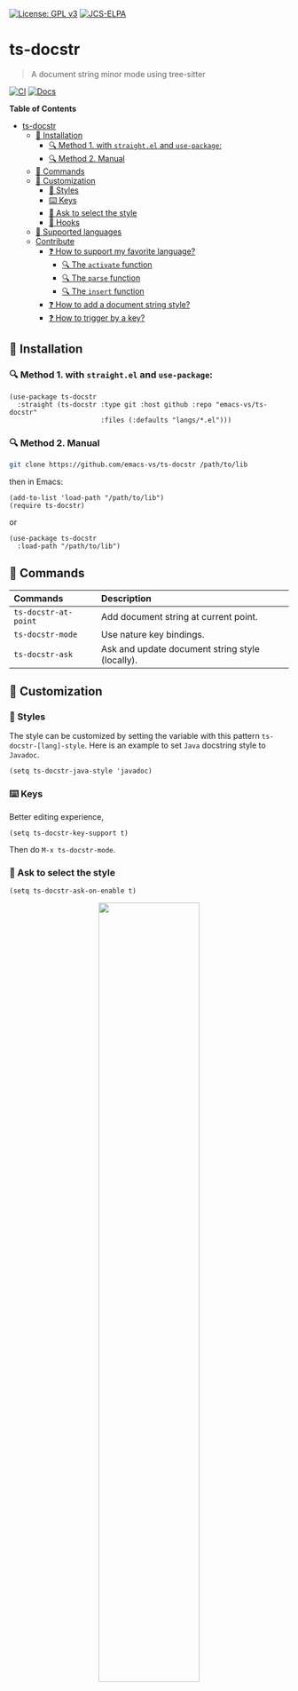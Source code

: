 [![License: GPL v3](https://img.shields.io/badge/License-GPL%20v3-blue.svg)](https://www.gnu.org/licenses/gpl-3.0)
[![JCS-ELPA](https://raw.githubusercontent.com/jcs-emacs/badges/master/elpa/v/ts-docstr.svg)](https://jcs-emacs.github.io/jcs-elpa/#/ts-docstr)

# ts-docstr
> A document string minor mode using tree-sitter

[![CI](https://github.com/emacs-vs/ts-docstr/actions/workflows/test.yml/badge.svg)](https://github.com/emacs-vs/ts-docstr/actions/workflows/test.yml)
[![Docs](https://github.com/emacs-vs/ts-docstr/actions/workflows/docs.yml/badge.svg)](https://github.com/emacs-vs/ts-docstr/actions/workflows/docs.yml)

<!-- markdown-toc start - Don't edit this section. Run M-x markdown-toc-refresh-toc -->
**Table of Contents**

- [ts-docstr](#ts-docstr)
    - [💾 Installation](#💾-installation)
        - [🔍 Method 1. with `straight.el` and `use-package`:](#🔍-method-1-with-straightel-and-use-package)
        - [🔍 Method 2. Manual](#🔍-method-2-manual)
    - [📇 Commands](#📇-commands)
    - [🔧 Customization](#🔧-customization)
        - [🎨 Styles](#🎨-styles)
        - [⌨️ Keys](#️-keys)
        - [💬 Ask to select the style](#💬-ask-to-select-the-style)
        - [🎣 Hooks](#🎣-hooks)
    - [🔨 Supported languages](#🔨-supported-languages)
    - [Contribute](#contribute)
        - [❓ How to support my favorite language?](#❓-how-to-support-my-favorite-language)
            - [🔍 The `activate` function](#🔍-the-activate-function)
            - [🔍 The `parse` function](#🔍-the-parse-function)
            - [🔍 The `insert` function](#🔍-the-insert-function)
        - [❓ How to add a document string style?](#❓-how-to-add-a-document-string-style)
        - [❓ How to trigger by a key?](#❓-how-to-trigger-by-a-key)

<!-- markdown-toc end -->

## 💾 Installation

### 🔍 Method 1. with `straight.el` and `use-package`:

```elisp
(use-package ts-docstr 
  :straight (ts-docstr :type git :host github :repo "emacs-vs/ts-docstr"
                       :files (:defaults "langs/*.el")))
```

### 🔍 Method 2. Manual

```sh
git clone https://github.com/emacs-vs/ts-docstr /path/to/lib
```

then in Emacs:

```elisp
(add-to-list 'load-path "/path/to/lib")
(require ts-docstr)
```

or

```elisp
(use-package ts-docstr
  :load-path "/path/to/lib")
```

## 📇 Commands

| Commands             | Description                                     |
|:---------------------|:------------------------------------------------|
| `ts-docstr-at-point` | Add document string at current point.           |
| `ts-docstr-mode`     | Use nature key bindings.                        |
| `ts-docstr-ask`      | Ask and update document string style (locally). |

## 🔧 Customization

### 🎨 Styles

The style can be customized by setting the variable with this pattern
`ts-docstr-[lang]-style`. Here is an example to set `Java` docstring style
to `Javadoc`.

```elisp
(setq ts-docstr-java-style 'javadoc)
```

### ⌨️ Keys

Better editing experience,

```elisp
(setq ts-docstr-key-support t)
```

Then do `M-x ts-docstr-mode`.

### 💬 Ask to select the style

```elisp
(setq ts-docstr-ask-on-enable t)
```

<p align="center">
  <img src="./etc/ask.png" width="60%"/>
</p>

### 🎣 Hooks

Hook patterns are:

* `ts-docstr-[module]-before-[activate/parse/insert]-hook`
* `ts-docstr-[module]-after-[activate/parse/insert]-hook`

For example,

* `ts-docstr-c++-before-activate-hook`

or just a general one, (without the language name)

* `ts-docstr-before-activate-hook`

## 🔨 Supported languages
> ⚠️ Please sort these two lists alphabetically!

These languages are fairly complete:

* C / C++ / C#
* Go
* Java / JavaScript
* Lua
* PHP / Python
* Ruby / Rust
* Scala
* Swift
* TypeScript

These languages are in development:

* Elixir
* Haskell
* Shellscript

# 🛠️ Contribute

[![PRs Welcome](https://img.shields.io/badge/PRs-welcome-brightgreen.svg)](http://makeapullrequest.com)
[![Elisp styleguide](https://img.shields.io/badge/elisp-style%20guide-purple)](https://github.com/bbatsov/emacs-lisp-style-guide)
[![Donate on paypal](https://img.shields.io/badge/paypal-donate-1?logo=paypal&color=blue)](https://www.paypal.me/jcs090218)
[![Become a patron](https://img.shields.io/badge/patreon-become%20a%20patron-orange.svg?logo=patreon)](https://www.patreon.com/jcs090218)

If you would like to contribute to this project, you may either clone and make
pull requests to this repository. Or you can clone the project and establish
your own branch of this tool. Any methods are welcome!

### 🔬 Development

To run the test locally, you will need the following tools:

- [Eask](https://emacs-eask.github.io/)
- [Make](https://www.gnu.org/software/make/) (optional)

Install all dependencies and development dependencies:

```sh
$ eask install-deps --dev
```

To test the package's installation:

```sh
$ eask package
$ eask install
```

To test compilation:

```sh
$ eask compile
```

**🪧 The following steps are optional, but we recommend you follow these lint results!**

The built-in `checkdoc` linter:

```sh
$ eask lint checkdoc
```

The standard `package` linter:

```sh
$ eask lint package
```

*📝 P.S. For more information, find the Eask manual at https://emacs-eask.github.io/.*

## ⚜️ License

This program is free software; you can redistribute it and/or modify
it under the terms of the GNU General Public License as published by
the Free Software Foundation, either version 3 of the License, or
(at your option) any later version.

This program is distributed in the hope that it will be useful,
but WITHOUT ANY WARRANTY; without even the implied warranty of
MERCHANTABILITY or FITNESS FOR A PARTICULAR PURPOSE.  See the
GNU General Public License for more details.

You should have received a copy of the GNU General Public License
along with this program.  If not, see <https://www.gnu.org/licenses/>.

See [`LICENSE`](./LICENSE.txt) for details.

### ❓ How to support my favorite language?

> ⚠ Before you start, make sure [tree-sitter-langs](https://github.com/emacs-tree-sitter/tree-sitter-langs)
> supports the language you want to add!

> ⚠ The best way to learn how the entire process works is to look into other
> files in the `/langs` folder from the project root. Find a similar language
> and see through code, all languages' implementation are very similar to one
> another.

All parsers are defined in the `/langs` folder from the project root. The file
is named with the prefix `ts-docstr-` followed by the `language name`. For
example, if you want to create a parser for the `C` programming languge; the
file should be named `ts-docstr-c.el`.

The parser file is consist in three part:

* ts-docstr-[lang]-activate `()`
* ts-docstr-[lang]-parse `(node)`
* ts-docstr-[lang]-insert `(node data)`

#### 🔍 The `activate` function

The `activate` function is used to search for a node and confirm weather it
should insert a document string. This function will eventually return a captured
node, or return `nil` if we shouldn't insert a document string here.

Here is the simplified version of `Java` activate function:

```elisp
;;;###autoload
(defun ts-docstr-java-activate ()
  "..."
  ;; Narrow region to next line, this defines the valid region to insert a
  ;; document string.
  (ts-docstr-c-like-narrow-region
    ;; We grab a list of node from the narrowed region, here we try to capture
    ;; a `class' or `method' declaration. If this returns 2 or more nodes,
    ;; report an error since we don't expect these declarations happened on the
    ;; same line (region).
    (nth 0 (ts-docstr-grab-nodes-in-range '(class_declaration
                                            method_declaration)))))
```

Use `ts-docstr-activatable-p` function to check to see if you are able to insert
a document string at point, this function returns a node.

```elisp
(defun print-activate-node ()
  (interactive)  ; make interactive, so you could M-x
  (message "node: %s" (ts-docstr-activatable-p)))
```

Evaluate, then `M-x print-activate-node` to see if it return something or `nil`.

#### 🔍 The `parse` function

The `parse` function takes one argument `node` from the `activate` function.
In this stage, we collect all necessary data (`paramters`, `class`/`enum` name,
etc) and put into a property list.

Here is a simplest `parse` function for example:

```elisp
;;;###autoload
(defun ts-docstr-java-parse (node)
  "..."
  (if (equal (tsc-node-type node) 'method_declaration)
      ;; `types' and `variables' are lists. Each store typenames and variables
      ;; name. We simply parse the tree/node in this steps.
      (list :type types :variable variables
            :return (ts-docstr-java--parse-return params)  ; return `t' or `nil'
            :name (ts-docstr-java--get-name node))         ; return `function' name
    ;; For `class', we don't need to parse parameters.
    (list :name (ts-docstr-java--get-name node))))         ; return `class' name
```

#### 🔍 The `insert` function

The `insert` function takes two arguments `node` and `data` from previous
stages. We will need to define a config variable and function.

The config variable:

```elisp

(defcustom ts-docstr-java-style 'javadoc
  "..."
  :type '(choice (const :tag "No specify" nil)
                 (const :tag "Javadoc Style" javadoc)))
```

The config function:

```elisp
;; This is later called and exposed in the insertion function.
(defun ts-docstr-java-config ()
  "..."
  (cl-case ts-docstr-java-style  ; define the style by each style guide
    (javadoc (list :start "/**"  ; this plist is later used in insertion function
                   :prefix "* "
                   :end "*/"
                   :summary "{d}"
                   :param "@param {v} {d}"
                   :return "@return {d}"))
    (t ...)))
```

Lastly, you can create the `insert` function. In this stage you will write data
to the current file.

```elisp
(defun ts-docstr-java-insert (node data)
  "Insert document string upon NODE and DATA."
  (ts-docstr-inserting
    (ts-docstr-insert c-start "\n")                              ; /**
    (ts-docstr-insert c-prefix " " (plist-get data :name) "\n")  ;  * NAME
    (ts-docstr-insert c-end)))                                   ;  */
```

```java
/**
 * Example
 */
class Example {}
```

### ❓ How to add a document string style?

Find the language file in the `/langs` folder from the project root, if you
couldn't find it, see [❓ How to support my favorite language?](https://github.com/emacs-vs/ts-docstr#-how-to-support-my-favorite-language).

First look into the variable with the name similar to `ts-docstr-[lang]-style`.
See the following example,

```elisp
;; langs/ts-docstr-java.el
(defcustom ts-docstr-java-style 'javadoc
  "..."
  :type '(choice (const :tag "No specify" nil)
                 (const :tag "Javadoc Style" javadoc)))
```

See if the style is already supported. Continue reading if it does **NOT**, 
there are two parts you need to change in order to support your favorite style!

First, you need to add an option to the style variable so other people would
notice the changes.

```elisp
...
  :type '(choice (const :tag "No specify" nil)
                 (const :tag "New Doc Style" new-doc-style)
...
```

Then next (last) step is to do the implementation in the insertion function.
The implementation is isolated and complex depends on the style you targeted.
Here we show the core logic of the implementation, but we prefer to look right
into the code:

```elisp
...
(ts-docstr-with-style-case
  (new-doc-style  ; listen to new-doc-style
   (insert "My new docstring style! :)"))
...
```

### ❓ How to trigger by a key?

To insert document string with key is to use `ts-docstr-mode`. The entire key
related logic is placed in `ts-docstr-key.el` file from the project root. 
To implement one, you first need to design the method to insert the entire
document string (I called it triggeration function, or trigger). For example,
in `C#`, you can trigger the document string insertion function by hittting
the third slash in a line.

<p align="center">
  <img src="./etc/langs/csharp/csharp-vs-doc-demo.gif" width="60%"/>
</p>

Once you have an idea, write the function to do the action. Here is the example
for C# slash triggeration function.

> ⚠ Check before you do, may be the triggeration is already there, and make
> sure your design doesn't conflict with other keys!

```elisp
(defun ts-docstr-key-csharp-/ (&rest _)
  "..."
  (ts-docstr-key--with-env '(csharp-mode)         ; Make sure it doesn't pollute other file
    (when (and (ts-docstr--line-is "///")         ; Make sure the line consist of ///
               (ts-docstr--looking-back "///" 3)  ; Make sure cursor is at the end of ///
               (ts-docstr-activatable-p))         ; Check valid docstring insertion point
      (backward-delete-char 3)                    ; Delete all slashes, ready to do docstrnig insertion
      (ts-docstr-at-point))))                     ; Do docstring insertion
```

Then you would just need to register the function to variable `ts-docstr-key-alist.

```elisp
(defcustom ts-docstr-key-alist
  `(("RET" . ts-docstr-key-doxygen-like-return)
    ("/"   . ts-docstr-key-csharp-/)             ; Add this line!
    ("/"   . ts-docstr-key-go-/)
...
```
